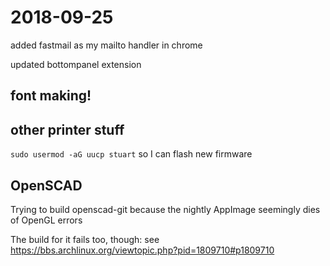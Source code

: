 # 2018-09-25

added fastmail as my mailto handler in chrome

updated bottompanel extension

## font making!

## other printer stuff

`sudo usermod -aG uucp stuart` so I can flash new firmware

## OpenSCAD

Trying to build openscad-git because the nightly AppImage seemingly dies of OpenGL errors

The build for it fails too, though: see https://bbs.archlinux.org/viewtopic.php?pid=1809710#p1809710
